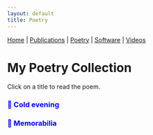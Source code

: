 ```yaml
---
layout: default
title: Poetry
---
```


<nav>
    <a href="index.html">Home</a> |
    <a href="publications.html">Publications</a> |
    <a href="poetry.html">Poetry</a> |
    <a href="software.html">Software</a> |
    <a href="videos.html">Videos</a>
</nav>

# My Poetry Collection

Click on a title to read the poem.

<!-- Poem 1 -->
<h3 onclick="togglePoem('poem1')" style="cursor: pointer; color: blue;">📖 Cold evening</h3>
<div id="poem1" style="display: none;">
    <p>
        Cuatro veranos duró el paraíso tropical.<br>
        Venías a verme siempre y yo pensaba en ti todos los días.    
    </p>

    <p>
        Recuerda príncipe, dijo:<br>
        Tus labios rojos carmesí se derriten como bon bon bum en mi boca.<br>
        Tu piel sabe como miel de abeja a mi paladar.<br>
        El mundo se vuelve extraordinario a tu lado.
    </p>

    <p>
        Cinco veranos han sido infiernos pesadísimos.<br>
        1769 noches crueles sin detenerse...<br>
        Te extraño un poco más con cada día que pasa.<br>
        Extraño a morir los finos destellos de tus ojos.<br>
        Se dice que ahora el príncipe llora un río por ti.<br>
        Como duele no ver tus ojitos caramelo nunca más.<br>
        Your eyes are the cutest thing I have ever seen.<br>
        La incertidumbre de no poder verte de nuevo mutila mi alma.  
    </p>

    <p>
        Al cerrar mis ojos, el eco de tu voz en mi memoria fluye como platino líquido.<br>
        Desearía ser prisionero del pasado para ver tu rostro por la eternidad.<br>
        Mas, hoy, mi carcel es el presente, aquí y ahora.<br>
        El futuro viene constante sin detenerse, sin darse cuenta que ya no estás aquí conmigo.<br>
        Tan cruel es la distancia inquebrantable y<br>
        la frescura del aire es sin sabor.
    </p>

    <p>
        El corazón siempre ganó frente a la mente.<br>
        Y cuan minúsculo es el ser frente al universo infinito.<br>
        Pero pido a Dios Altísimo y amoroso cuide de ti a dondequiera que vayas.<br>
        Ruego para que su escudo de paz proteja al principito que vino a verme sin conocerme tanto y vio una estrella en mí.
    </p>

    <p>
        1 de noviembre 2024
    </p>
</div>


<!-- Poem 2 -->
<h3 onclick="togglePoem('poem2')" style="cursor: pointer; color: blue;">📖 Memorabilia</h3>
<div id="poem1" style="display: none;">
    <p>
        Canciones de antaño;
        verano azul contigo a mi lado;
        primavera roja carmesí entrelazada de verde esmeralda contigo.
    </p>

    <p>
        Cuando pienso en ti, mis pensamientos brotan como retoño de primavera.
    </p>

    <p>
        Eran rosas rojas que con su fragancia recuerdan a tus amabilidades y tu rostro de príncipe.
    </p>

    <p>
        Gotitas de Janan esparcidas sobre mi piel se fusionaban bien con tus piquitos recalientitos.
    </p>

    <p>
        La voz angelical del violín de fondo hacía palpitar el diafragma del corazón.
    </p>
    
    <p>
        La sien del alma descansaba sobre tus pechos almohadones afelpados.
    </p>

    <p>
        Pétalos de rosas llovían del cielo y la luz del cariño irradiaba el crepúsculo nocturno.
    </p>

    <p>
        Yo posaba entre tus brazos de terciopelo; tú, tus labios se complacían en mi piel canela.
    </p>

    <p>
        Nuestros ojos, sinergidas de pupilas dilatadas, se decían cosas bonitas.
    </p>

    <p>
        Piquitos y estrellas destellantes nunca faltaron.
    </p>

    <p>
        Mas agora los amaneceres son cruelmente helados y congelan cada vez un poquito más al pobre corazón.
    </p>

    <p>
        Extraño a morir su dulce mirada que nunca más volverá.
    </p>

    <p>
        El alma añora tanto volver a sentir los aleteos de tu corazón.
    </p>

    <p>
        ¡Ay, cariño mío!
        Nuestro encuentro se esfuma en los cielos por una eternidad.
    </p>

    <p>
        ¡Ay, corazoncito!
        Hoy, el caudal del río Nilo se desborda con tempestad en mis ojos.
    </p>
<div>

<script src="togglePoems.js"></script>

